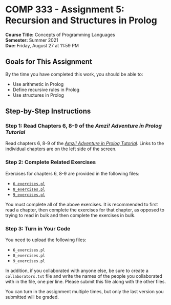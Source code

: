 # COMP 333 - Assignment 5: Recursion and Structures in Prolog

**Course Title:** Concepts of Programming Languages<br/>
**Semester:** Summer 2021<br/>
**Due:** Friday, August 27 at 11:59 PM<br/>

## Goals for This Assignment

By the time you have completed this work, you should be able to:

* Use arithmetic in Prolog
* Define recursive rules in Prolog
* Use structures in Prolog

## Step-by-Step Instructions

### Step 1: Read Chapters 6, 8-9 of the _Amzi! Adventure in Prolog Tutorial_

Read chapters 6, 8-9 of the [_Amzi! Adventure in Prolog Tutorial_](http://www.amzi.com/AdventureInProlog/index.php). Links to the individual chapters are on the left side of the screen.

### Step 2: Complete Related Exercises

Exercises for chapters 6, 8-9 are provided in the following files:

* [`6_exercises.pl`](src/6_exercises.pl)
* [`8_exercises.pl`](src/8_exercises.pl)
* [`9_exercises.pl`](src/9_exercises.pl)

You must complete all of the above exercises. It is recommended to first read a chapter, then complete the exercises for that chapter, as opposed to trying to read in bulk and then complete the exercises in bulk.

### Step 3: Turn in Your Code

You need to upload the following files:

* `6_exercises.pl`
* `8_exercises.pl`
* `9_exercises.pl`

In addition, if you collaborated with anyone else, be sure to create a `collaborators.txt` file and write the names of the people you collaborated with in the file, one per line. Please submit this file along with the other files.

You can turn in the assignment multiple times, but only the last version you submitted will be graded.
